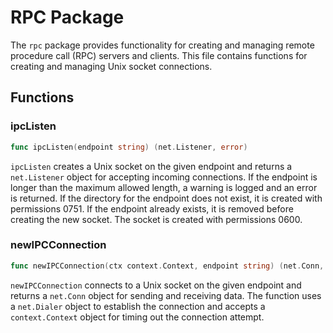 # RPC Package

The `rpc` package provides functionality for creating and managing remote procedure call (RPC) servers and clients. This file contains functions for creating and managing Unix socket connections.

## Functions

### ipcListen

```go
func ipcListen(endpoint string) (net.Listener, error)
```

`ipcListen` creates a Unix socket on the given endpoint and returns a `net.Listener` object for accepting incoming connections. If the endpoint is longer than the maximum allowed length, a warning is logged and an error is returned. If the directory for the endpoint does not exist, it is created with permissions 0751. If the endpoint already exists, it is removed before creating the new socket. The socket is created with permissions 0600.

### newIPCConnection

```go
func newIPCConnection(ctx context.Context, endpoint string) (net.Conn, error)
```

`newIPCConnection` connects to a Unix socket on the given endpoint and returns a `net.Conn` object for sending and receiving data. The function uses a `net.Dialer` object to establish the connection and accepts a `context.Context` object for timing out the connection attempt.